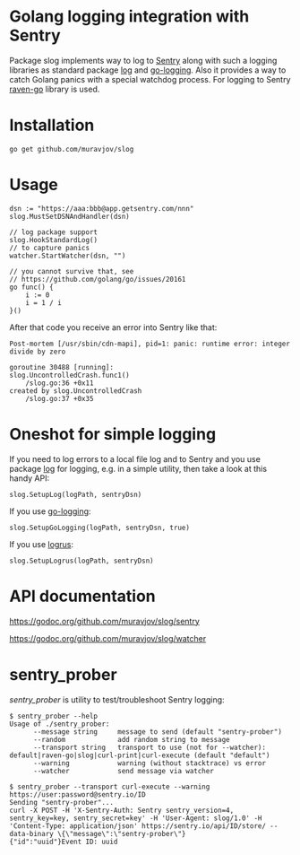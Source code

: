 # Golang logging integration with Sentry

Package slog implements way to log to [Sentry](https://github.com/getsentry/sentry) along with such a logging libraries as standard package [log](https://golang.org/pkg/log) and [go-logging](https://github.com/op/go-logging).
Also it provides a way to catch Golang panics with a special watchdog process. For logging to Sentry [raven-go](github.com/getsentry/raven-go) library is used.

# Installation

    go get github.com/muravjov/slog

# Usage

```golang
dsn := "https://aaa:bbb@app.getsentry.com/nnn"
slog.MustSetDSNAndHandler(dsn)

// log package support
slog.HookStandardLog()
// to capture panics
watcher.StartWatcher(dsn, "")

// you cannot survive that, see 
// https://github.com/golang/go/issues/20161
go func() {
	i := 0
	i = 1 / i
}()

```

After that code you receive an error into Sentry like that:
```
Post-mortem [/usr/sbin/cdn-mapi], pid=1: panic: runtime error: integer divide by zero

goroutine 30488 [running]:
slog.UncontrolledCrash.func1()
	/slog.go:36 +0x11
created by slog.UncontrolledCrash
	/slog.go:37 +0x35
```

# Oneshot for simple logging
If you need to log errors to a local file log and to Sentry and you use package [log](https://golang.org/pkg/log) for logging, e.g. in a simple utility, then take a look at this handy API:

	slog.SetupLog(logPath, sentryDsn)
	
If you use [go-logging](https://github.com/op/go-logging):

	slog.SetupGoLogging(logPath, sentryDsn, true)

If you use [logrus](https://github.com/sirupsen/logrus):

	slog.SetupLogrus(logPath, sentryDsn)

# API documentation
https://godoc.org/github.com/muravjov/slog/sentry

https://godoc.org/github.com/muravjov/slog/watcher

# sentry_prober
*sentry_prober* is utility to test/troubleshoot Sentry logging:

    $ sentry_prober --help
    Usage of ./sentry_prober:
          --message string     message to send (default "sentry-prober")
          --random             add random string to message
          --transport string   transport to use (not for --watcher): default|raven-go|slog|curl-print|curl-execute (default "default")
          --warning            warning (without stacktrace) vs error
          --watcher            send message via watcher

    $ sentry_prober --transport curl-execute --warning https://user:password@sentry.io/ID
    Sending "sentry-prober"...
    curl -X POST -H 'X-Sentry-Auth: Sentry sentry_version=4, sentry_key=key, sentry_secret=key' -H 'User-Agent: slog/1.0' -H 'Content-Type: application/json' https://sentry.io/api/ID/store/ --data-binary \{\"message\":\"sentry-prober\"}
    {"id":"uuid"}Event ID: uuid
